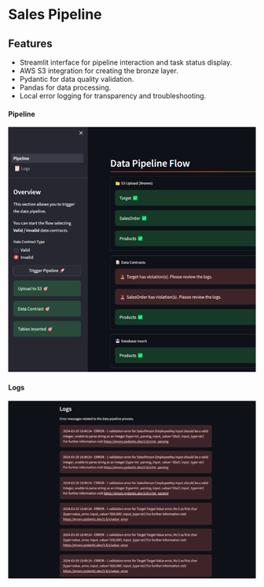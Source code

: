 # Sales Pipeline

## Features
- Streamlit interface for pipeline interaction and task status display.
- AWS S3 integration for creating the bronze layer.
- Pydantic for data quality validation.
- Pandas for data processing.
- Local error logging for transparency and troubleshooting.

#### Pipeline
<img src="images/pipeline.png">

#### Logs
<img src="images/error_logs.png">
